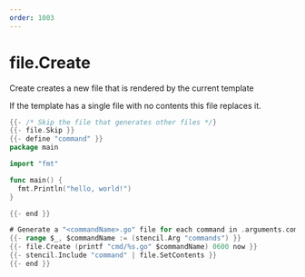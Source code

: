 ```yaml
---
order: 1003
---
```


<!-- Generated by tools/docgen. DO NOT EDIT. -->

# file.Create

Create creates a new file that is rendered by the current template

If the template has a single file with no contents this file replaces
it.

```go
{{- /* Skip the file that generates other files */}
{{- file.Skip }}
{{- define "command" }}
package main

import "fmt"

func main() {
  fmt.Println("hello, world!")
}

{{- end }}

# Generate a "<commandName>.go" file for each command in .arguments.commands
{{- range $_, $commandName := (stencil.Arg "commands") }}
{{- file.Create (printf "cmd/%s.go" $commandName) 0600 now }}
{{- stencil.Include "command" | file.SetContents }}
{{- end }}
```

